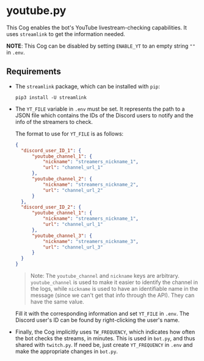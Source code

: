 # youtube.py

This Cog enables the bot's YouTube livestream-checking capabilities. It uses `streamlink` to get the information needed.

**NOTE**: This Cog can be disabled by setting `ENABLE_YT` to an empty string `""` in `.env`.

## Requirements

- The `streamlink` package, which can be installed with `pip`:

  ```
  pip3 install -U streamlink
  ```

- The `YT_FILE` variable in `.env` must be set. It represents the path to a JSON file which contains the IDs of the Discord users to notify and the info of the streamers to check.

  The format to use for `YT_FILE` is as follows:

  ```json
  {
  	"discord_user_ID_1": {
  		"youtube_channel_1": {
  			"nickname": "streamers_nickname_1",
  			"url": "channel_url_1"
  		},
  		"youtube_channel_2": {
  			"nickname": "streamers_nickname_2",
  			"url": "channel_url_2"
  		}
  	},
  	"discord_user_ID_2": {
  		"youtube_channel_1": {
  			"nickname": "streamers_nickname_1",
  			"url": "channel_url_1"
  		},
  		"youtube_channel_3": {
  			"nickname": "streamers_nickname_3",
  			"url": "channel_url_3"
  		}
  	}
  }
  ```

  > Note: The `youtube_channel` and `nickname` keys are arbitrary. `youtube_channel` is used to make it easier to identify the channel in the logs, while `nickname` is used to have an identifiable name in the message (since we can't get that info through the API). They can have the same value.

  Fill it with the corresponding information and set `YT_FILE` in `.env`. The Discord user's ID can be found by right-clicking the user's name.

- Finally, the Cog implicitly uses `TW_FREQUENCY`, which indicates how often the bot checks the streams, in minutes. This is used in `bot.py`, and thus shared with `twitch.py`. If need be, just create `YT_FREQUENCY` in `.env` and make the appropriate changes in `bot.py`.